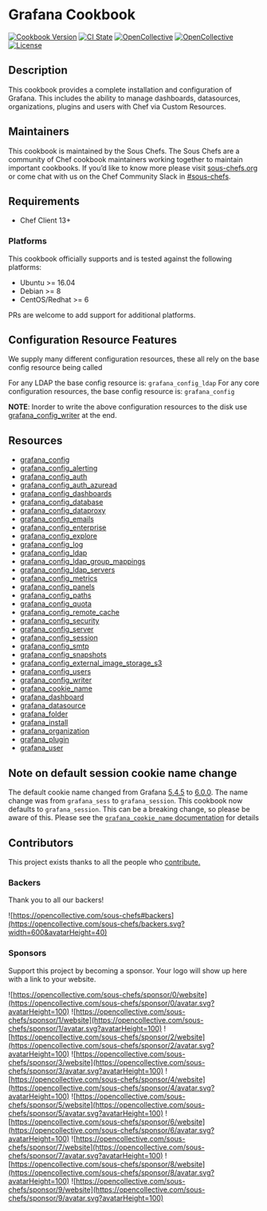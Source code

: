 # Grafana Cookbook

[![Cookbook Version](https://img.shields.io/cookbook/v/grafana.svg?style=flat)](https://supermarket.chef.io/cookbooks/grafana)
[![CI State](https://github.com/sous-chefs/grafana/workflows/ci/badge.svg)](https://github.com/sous-chefs/grafana/actions?query=workflow%3Aci)
[![OpenCollective](https://opencollective.com/sous-chefs/backers/badge.svg)](#backers)
[![OpenCollective](https://opencollective.com/sous-chefs/sponsors/badge.svg)](#sponsors)
[![License](https://img.shields.io/badge/License-Apache%202.0-green.svg)](https://opensource.org/licenses/Apache-2.0)

## Description

This cookbook provides a complete installation and configuration of Grafana. This includes the ability to manage dashboards, datasources, organizations, plugins and users with Chef via Custom Resources.

## Maintainers

This cookbook is maintained by the Sous Chefs. The Sous Chefs are a community of Chef cookbook maintainers working together to maintain important cookbooks. If you’d like to know more please visit [sous-chefs.org](https://sous-chefs.org/) or come chat with us on the Chef Community Slack in [#sous-chefs](https://chefcommunity.slack.com/messages/C2V7B88SF).

## Requirements

- Chef Client 13+

### Platforms

This cookbook officially supports and is tested against the following platforms:

- Ubuntu >= 16.04
- Debian >= 8
- CentOS/Redhat >= 6

PRs are welcome to add support for additional platforms.

## Configuration Resource Features

We supply many different configuration resources, these all rely on the base config resource being called

For any LDAP the base config resource is: `grafana_config_ldap`
For any core configuration resources, the base config resource is: `grafana_config`

**NOTE**: Inorder to write the above configuration resources to the disk use [grafana_config_writer](https://github.com/sous-chefs/grafana/tree/master/documentation/grafana_config_writer.md) at the end.

## Resources
- [grafana_config](https://github.com/sous-chefs/grafana/tree/master/documentation/grafana_config.md)
- [grafana_config_alerting](https://github.com/sous-chefs/grafana/tree/master/documentation/grafana_config_alerting.md)
- [grafana_config_auth](https://github.com/sous-chefs/grafana/tree/master/documentation/grafana_config_auth.md)
- [grafana_config_auth_azuread](https://github.com/sous-chefs/grafana/tree/master/documentation/grafana_config_auth_azuread.md)
- [grafana_config_dashboards](https://github.com/sous-chefs/grafana/tree/master/documentation/grafana_config_dashboards.md)
- [grafana_config_database](https://github.com/sous-chefs/grafana/tree/master/documentation/grafana_config_database.md)
- [grafana_config_dataproxy](https://github.com/sous-chefs/grafana/tree/master/documentation/grafana_config_dataproxy.md)
- [grafana_config_emails](https://github.com/sous-chefs/grafana/tree/master/documentation/grafana_config_emails.md)
- [grafana_config_enterprise](https://github.com/sous-chefs/grafana/tree/master/documentation/grafana_config_enterprise.md)
- [grafana_config_explore](https://github.com/sous-chefs/grafana/tree/master/documentation/grafana_config_explore.md)
- [grafana_config_log](https://github.com/sous-chefs/grafana/tree/master/documentation/grafana_config_log.md)
- [grafana_config_ldap](https://github.com/sous-chefs/grafana/tree/master/documentation/grafana_config_ldap.md)
- [grafana_config_ldap_group_mappings](https://github.com/sous-chefs/grafana/tree/master/documentation/grafana_config_ldap_group_mappings.md)
- [grafana_config_ldap_servers](https://github.com/sous-chefs/grafana/tree/master/documentation/grafana_config_ldap_servers.md)
- [grafana_config_metrics](https://github.com/sous-chefs/grafana/tree/master/documentation/grafana_config_metrics.md)
- [grafana_config_panels](https://github.com/sous-chefs/grafana/tree/master/documentation/grafana_config_panels.md)
- [grafana_config_paths](https://github.com/sous-chefs/grafana/tree/master/documentation/grafana_config_paths.md)
- [grafana_config_quota](https://github.com/sous-chefs/grafana/tree/master/documentation/grafana_config_quota.md)
- [grafana_config_remote_cache](https://github.com/sous-chefs/grafana/tree/master/documentation/grafana_config_remote_cache.md)
- [grafana_config_security](https://github.com/sous-chefs/grafana/tree/master/documentation/grafana_config_security.md)
- [grafana_config_server](https://github.com/sous-chefs/grafana/tree/master/documentation/grafana_config_server.md)
- [grafana_config_session](https://github.com/sous-chefs/grafana/tree/master/documentation/grafana_config_session.md)
- [grafana_config_smtp](https://github.com/sous-chefs/grafana/tree/master/documentation/grafana_config_smtp.md)
- [grafana_config_snapshots](https://github.com/sous-chefs/grafana/tree/master/documentation/grafana_config_snapshots.md)
- [grafana\_config\_external\_image\_storage\_s3](https://github.com/sous-chefs/grafana/tree/master/documentation/grafana_config_external_image_storage_s3.md)
- [grafana_config_users](https://github.com/sous-chefs/grafana/tree/master/documentation/grafana_config_users.md)
- [grafana_config_writer](https://github.com/sous-chefs/grafana/tree/master/documentation/grafana_config_writer.md)
- [grafana_cookie_name](https://github.com/sous-chefs/grafana/tree/master/documentation/grafana_cookie_name.md)
- [grafana_dashboard](https://github.com/sous-chefs/grafana/tree/master/documentation/grafana_dashboard.md)
- [grafana_datasource](https://github.com/sous-chefs/grafana/tree/master/documentation/grafana_datasource.md)
- [grafana_folder](https://github.com/sous-chefs/grafana/tree/master/documentation/grafana_folder.md)
- [grafana_install](https://github.com/sous-chefs/grafana/tree/master/documentation/grafana_install.md)
- [grafana_organization](https://github.com/sous-chefs/grafana/tree/master/documentation/grafana_organization.md)
- [grafana_plugin](https://github.com/sous-chefs/grafana/tree/master/documentation/grafana_plugin.md)
- [grafana_user](https://github.com/sous-chefs/grafana/tree/master/documentation/grafana_user.md)

## Note on default session cookie name change

The default cookie name changed from Grafana [5.4.5](https://github.com/grafana/grafana/blob/v5.4.5/pkg/setting/setting.go#L743) to [6.0.0](https://github.com/grafana/grafana/blob/v6.0.0/pkg/setting/setting.go#L664).  The name change was from `grafana_sess` to `grafana_session`.  This cookbook now defaults to `grafana_session`.  This can be a breaking change, so please be aware of this.  Please see the [`grafana_cookie_name` documentation](https://github.com/sous-chefs/grafana/tree/master/documentation/grafana_cookie_name.md) for details

## Contributors

This project exists thanks to all the people who [contribute.](https://opencollective.com/sous-chefs/contributors.svg?width=890&button=false)

### Backers

Thank you to all our backers!

![https://opencollective.com/sous-chefs#backers](https://opencollective.com/sous-chefs/backers.svg?width=600&avatarHeight=40)

### Sponsors

Support this project by becoming a sponsor. Your logo will show up here with a link to your website.

![https://opencollective.com/sous-chefs/sponsor/0/website](https://opencollective.com/sous-chefs/sponsor/0/avatar.svg?avatarHeight=100)
![https://opencollective.com/sous-chefs/sponsor/1/website](https://opencollective.com/sous-chefs/sponsor/1/avatar.svg?avatarHeight=100)
![https://opencollective.com/sous-chefs/sponsor/2/website](https://opencollective.com/sous-chefs/sponsor/2/avatar.svg?avatarHeight=100)
![https://opencollective.com/sous-chefs/sponsor/3/website](https://opencollective.com/sous-chefs/sponsor/3/avatar.svg?avatarHeight=100)
![https://opencollective.com/sous-chefs/sponsor/4/website](https://opencollective.com/sous-chefs/sponsor/4/avatar.svg?avatarHeight=100)
![https://opencollective.com/sous-chefs/sponsor/5/website](https://opencollective.com/sous-chefs/sponsor/5/avatar.svg?avatarHeight=100)
![https://opencollective.com/sous-chefs/sponsor/6/website](https://opencollective.com/sous-chefs/sponsor/6/avatar.svg?avatarHeight=100)
![https://opencollective.com/sous-chefs/sponsor/7/website](https://opencollective.com/sous-chefs/sponsor/7/avatar.svg?avatarHeight=100)
![https://opencollective.com/sous-chefs/sponsor/8/website](https://opencollective.com/sous-chefs/sponsor/8/avatar.svg?avatarHeight=100)
![https://opencollective.com/sous-chefs/sponsor/9/website](https://opencollective.com/sous-chefs/sponsor/9/avatar.svg?avatarHeight=100)
